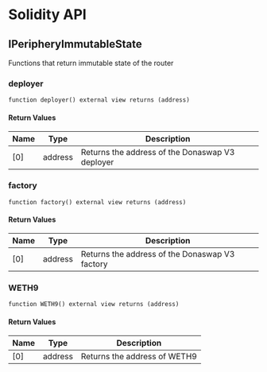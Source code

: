 # Solidity API

## IPeripheryImmutableState

Functions that return immutable state of the router

### deployer

```solidity
function deployer() external view returns (address)
```

#### Return Values

| Name | Type | Description |
| ---- | ---- | ----------- |
| [0] | address | Returns the address of the Donaswap V3 deployer |

### factory

```solidity
function factory() external view returns (address)
```

#### Return Values

| Name | Type | Description |
| ---- | ---- | ----------- |
| [0] | address | Returns the address of the Donaswap V3 factory |

### WETH9

```solidity
function WETH9() external view returns (address)
```

#### Return Values

| Name | Type | Description |
| ---- | ---- | ----------- |
| [0] | address | Returns the address of WETH9 |

